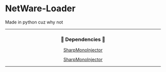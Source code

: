 # NetWare-Loader
Made in python cuz why not

-----

### <p align="center">💾 Dependencies 💾</p>
<p align="center"><a href="https://github.com/warbler/SharpMonoInjector">SharpMonoInjector</a></p>
<p align="center"><a href="https://github.com/waxnet/NetWare/">SharpMonoInjector</a></p>

-----
